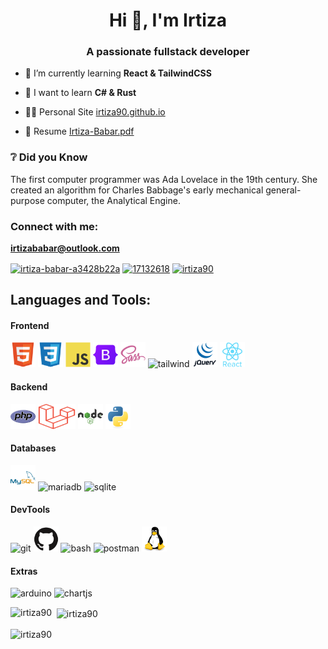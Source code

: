 <!--
**Irtiza90/Irtiza90** is a ✨ _special_ ✨ repository because its `README.md` (this file) appears on your GitHub profile.

Here are some ideas to get you started:

- 🔭 I’m currently working on ...
- 🌱 I’m currently learning ...
- 👯 I’m looking to collaborate on ...
- 🤔 I’m looking for help with ...
- 💬 Ask me about ...
- 📫 How to reach me: ...
- 😄 Pronouns: ...
- ⚡ Fun fact: ...

Github Stats vercel Link: https://github-readme-stats-irtiza90s-projects.vercel.app/
-->

<h1 align="center">Hi 👋, I'm Irtiza</h1>
<h3 align="center">A passionate fullstack developer</h3>

- 🌱 I’m currently learning **React & TailwindCSS**

- 🌟 I want to learn **C# & Rust**

- 👨‍💻 Personal Site [irtiza90.github.io](https://irtiza90.github.io/Irtiza90)

- 📄 Resume [Irtiza-Babar.pdf](https://irtiza90.github.io/Irtiza90/CV-Irtiza-Babar.pdf)

<h3 align="left">❔ Did you Know</h3>
<p align="left">
  The first computer programmer was Ada Lovelace in the 19th century. She created an algorithm for Charles Babbage's early mechanical general-purpose computer, the Analytical Engine.
</p>

<h3 align="left">Connect with me:</h3>

<strong>irtizababar@outlook.com</strong>

<p align="left">
<a href="https://linkedin.com/in/irtiza-babar-a3428b22a" target="blank">
<img align="center" src="https://raw.githubusercontent.com/rahuldkjain/github-profile-readme-generator/master/src/images/icons/Social/linked-in-alt.svg" alt="irtiza-babar-a3428b22a" height="30" width="40" /></a>
<a href="https://stackoverflow.com/users/17132618" target="blank"><img align="center" src="https://raw.githubusercontent.com/rahuldkjain/github-profile-readme-generator/master/src/images/icons/Social/stack-overflow.svg" alt="17132618" height="30" width="40" /></a>
<a href="https://www.leetcode.com/irtiza90" target="blank"><img align="center" src="https://raw.githubusercontent.com/rahuldkjain/github-profile-readme-generator/master/src/images/icons/Social/leet-code.svg" alt="irtiza90" height="30" width="40" /></a>
</p>

<h2 align="left">Languages and Tools:</h2>

<h4 align="left">Frontend</h4>
<p align="left">
  <!-- Frontend -->
  <img src="https://raw.githubusercontent.com/devicons/devicon/master/icons/html5/html5-original.svg" alt="html5" width="40" height="40" title="HTML"/>
  <img src="https://raw.githubusercontent.com/devicons/devicon/master/icons/css3/css3-original.svg" alt="css3" title="CSS" width="40" height="40"/>
  <img src="https://raw.githubusercontent.com/devicons/devicon/master/icons/javascript/javascript-original.svg" alt="javascript" title="JavaScript" width="40" height="40"/>
  <img src="https://github.com/devicons/devicon/raw/master/icons/bootstrap/bootstrap-original.svg" alt="bootstrap" width="40" height="40"/>
  <img src="https://raw.githubusercontent.com/devicons/devicon/master/icons/sass/sass-original.svg" alt="sass" width="40" height="40"/>
  <img src="https://www.vectorlogo.zone/logos/tailwindcss/tailwindcss-icon.svg" alt="tailwind" width="40" height="40"/>
  <img src="https://github.com/devicons/devicon/raw/master/icons/jquery/jquery-original-wordmark.svg" alt="jquery" width="40" height="40"/>
  <img src="https://raw.githubusercontent.com/devicons/devicon/master/icons/react/react-original-wordmark.svg" alt="react" width="40" height="40"/>
</p>

<h4 align="left">Backend</h4>
<p align="left">
  <!-- Backend -->
  <img src="https://raw.githubusercontent.com/devicons/devicon/master/icons/php/php-original.svg" alt="php" width="40" height="40" title="PHP" />
  <img src="https://raw.githubusercontent.com/devicons/devicon/master/icons/laravel/laravel-original.svg" alt="laravel" width="60" height="40" title="Laravel" />
  <img src="https://raw.githubusercontent.com/devicons/devicon/master/icons/nodejs/nodejs-original-wordmark.svg" alt="nodejs" width="40" height="40" title="Node.js" />
  <img src="https://raw.githubusercontent.com/devicons/devicon/master/icons/python/python-original.svg" alt="python" width="40" height="40" title="Python" />
</p>

<h4 align="left">Databases</h4>
<p align="left">
  <!-- Databases -->
  <img src="https://raw.githubusercontent.com/devicons/devicon/master/icons/mysql/mysql-original-wordmark.svg" alt="mysql" width="40" height="40" title="MySQL" />
  <img src="https://www.vectorlogo.zone/logos/mariadb/mariadb-icon.svg" alt="mariadb" width="40" height="40" title="MariaDB" />
  <img src="https://www.vectorlogo.zone/logos/sqlite/sqlite-icon.svg" alt="sqlite" width="40" height="40" title="SQLite" />
</p>

<h4 align="left">DevTools</h4>
<p align="left">
  <!-- Dev Tools -->
  <img src="https://www.vectorlogo.zone/logos/git-scm/git-scm-icon.svg" alt="git" width="40" height="40" title="Git" />
  <img src="https://github.com/devicons/devicon/raw/master/icons/github/github-original.svg" alt="github" width="40" height="40" title="Github" />
  <img src="https://www.vectorlogo.zone/logos/gnu_bash/gnu_bash-icon.svg" alt="bash" width="40" height="40" title="Bash" />
  <img src="https://www.vectorlogo.zone/logos/getpostman/getpostman-icon.svg" alt="postman" width="40" height="40" title="Postman" />
  <img src="https://raw.githubusercontent.com/devicons/devicon/master/icons/linux/linux-original.svg" alt="linux" width="40" height="40" title="Linux" />
</p>

<h4 align="left">Extras</h4>
<p align="left">
  <!-- Extras -->
  <img src="https://cdn.worldvectorlogo.com/logos/arduino-1.svg" alt="arduino" width="40" height="40" title="Arduino" />
  <img src="https://www.chartjs.org/media/logo-title.svg" alt="chartjs" width="40" height="40" title="Chart.js" />
</p>

<!-- TOP Languages -->
<p> <img align="left" src="https://github-readme-stats-irtiza90s-projects.vercel.app/api/top-langs?username=irtiza90&show_icons=true&locale=en&layout=compact" alt="irtiza90" media="(prefers-color-scheme: dark)" />
</p>
<p>&nbsp; <img align="center" src="https://github-readme-stats-irtiza90s-projects.vercel.app/api?username=irtiza90&show_icons=true&locale=en" alt="irtiza90" /> </p>
<p><img align="center" src="https://github-readme-streak-stats.herokuapp.com/?user=irtiza90&" alt="irtiza90" /></p>
